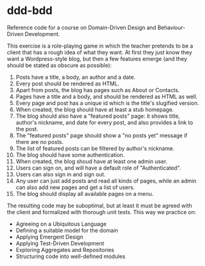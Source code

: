 # ddd-bdd

Reference code for a course on Domain-Driven Design and Behaviour-Driven Development.

This exercise is a role-playing game in which the teacher pretends to be a client that has a rough idea of what they want. At first they just know they want a Wordpress-style blog, but then a few features emerge (and they should be stated as obscure as possible):

1. Posts have a title, a body, an author and a date.
2. Every post should be rendered as HTML.
3. Apart from posts, the blog has pages such as About or Contacts.
4. Pages have a title and a body, and should be rendered as HTML as well.
5. Every page and post has a unique id which is the title's slugified version.
6. When created, the blog should have at least a stub homepage.
7. The blog should also have a "featured posts" page: it shows title, author's nickname, and date for every post, and also provides a link to the post.
8. The "featured posts" page should show a "no posts yet" message if there are no posts.
9. The list of featured posts can be filtered by author's nickname.
10. The blog should have some authentication.
11. When created, the blog shoud have at least one admin user.
12. Users can sign on, and will have a default role of "Authenticated".
13. Users can also sign in and sign out.
14. Any user can just add posts and read all kinds of pages, while an admin can also add new pages and get a list of users.
15. The blog should display all available pages on a menu.

The resulting code may be suboptimal, but at least it must be agreed with the client and formalized with thorough unit tests.
This way we practice on:

- Agreeing on a Ubiquitous Language
- Defining a suitable model for the domain
- Applying Emergent Design
- Applying Test-Driven Development
- Exploring Aggregates and Repositories
- Structuring code into well-defined modules
